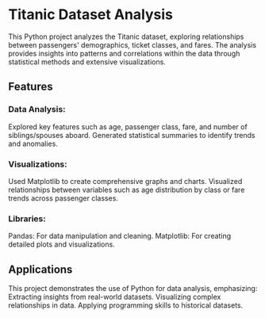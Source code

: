 # Titanic Dataset Analysis
This Python project analyzes the Titanic dataset, exploring relationships between passengers' demographics, ticket classes, and fares. The analysis provides insights into patterns and correlations within the data through statistical methods and extensive visualizations.

## Features
### Data Analysis:
Explored key features such as age, passenger class, fare, and number of siblings/spouses aboard.
Generated statistical summaries to identify trends and anomalies.
### Visualizations:
Used Matplotlib to create comprehensive graphs and charts.
Visualized relationships between variables such as age distribution by class or fare trends across passenger classes.
### Libraries:
Pandas: For data manipulation and cleaning.
Matplotlib: For creating detailed plots and visualizations.
## Applications
This project demonstrates the use of Python for data analysis, emphasizing:
Extracting insights from real-world datasets.
Visualizing complex relationships in data.
Applying programming skills to historical datasets.

